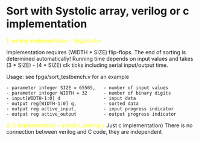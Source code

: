 
# Sort with Systolic array, verilog or c implementation

<span style="color:yellow">1. verilog implementation - fpga/sort.v</span>

Implementation requires (WIDTH * SIZE) flip-flops.
The end of sorting is determined automatically! Running time depends on input values and takes (3 * SIZE) - (4 * SIZE) clk ticks including serial input/output time.

Usage: see fpga/sort_testbench.v for an example

    - parameter integer SIZE = 65565,   - number of input values    
    - parameter integer WIDTH = 32      - number of binary digits
    - input[WIDTH-1:0] d                - input data
    - output reg[WIDTH-1:0] q,          - sorted data
    - output reg active_input,          - input progress indicator
    - output reg active_output          - output progress indicator

<span style="color:yellow">2. C implementation - systolic_sorting.c </span>
Just c implementation)
There is no connection between verilog and C code, they are independent
